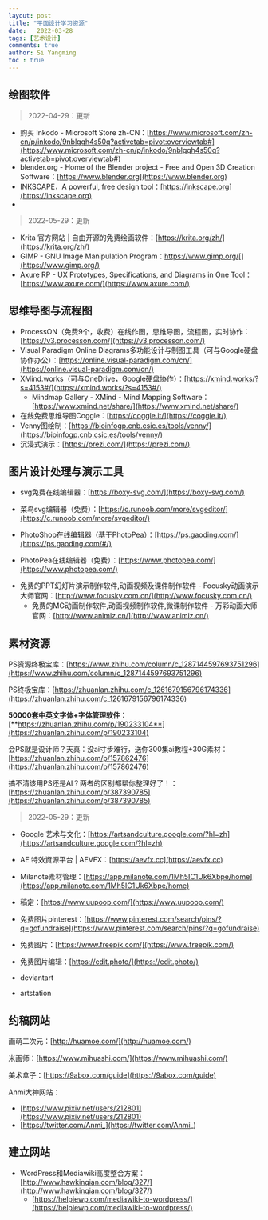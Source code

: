 ```yaml
---
layout: post
title: "平面设计学习资源"
date:   2022-03-28
tags: [艺术设计]
comments: true
author: Si Yangming
toc : true
---
```


## 绘图软件

> 2022-04-29：更新

* 购买 Inkodo - Microsoft Store zh-CN：[https://www.microsoft.com/zh-cn/p/inkodo/9nblggh4s50q?activetab=pivot:overviewtab#](https://www.microsoft.com/zh-cn/p/inkodo/9nblggh4s50q?activetab=pivot:overviewtab#)
* blender.org - Home of the Blender project - Free and Open 3D Creation Software：[https://www.blender.org](https://www.blender.org)
* INKSCAPE，A powerful, free design tool：[https://inkscape.org](https://inkscape.org)
* 

> 2022-05-29：更新

* Krita 官方网站 | 自由开源的免费绘画软件：[https://krita.org/zh/](https://krita.org/zh/)
* GIMP - GNU Image Manipulation Program：https://www.gimp.org/[](https://www.gimp.org/)
* Axure RP - UX Prototypes, Specifications, and Diagrams in One Tool：[https://www.axure.com/](https://www.axure.com/)

## 思维导图与流程图

- ProcessON（免费9个，收费）在线作图，思维导图，流程图，实时协作：[https://v3.processon.com/](https://v3.processon.com/)
- Visual Paradigm Online Diagrams多功能设计与制图工具（可与Google硬盘协作办公）：[https://online.visual-paradigm.com/cn/](https://online.visual-paradigm.com/cn/)
- XMind.works（可与OneDrive，Google硬盘协作）：[https://xmind.works/?s=4153#/](https://xmind.works/?s=4153#/)
  - Mindmap Gallery - XMind - Mind Mapping Software：[https://www.xmind.net/share/](https://www.xmind.net/share/)
- 在线免费思维导图Coggle：[https://coggle.it/](https://coggle.it/)
- Venny图绘制：[https://bioinfogp.cnb.csic.es/tools/venny/](https://bioinfogp.cnb.csic.es/tools/venny/)
- 沉浸式演示：[https://prezi.com/](https://prezi.com/)

## 图片设计处理与演示工具

* svg免费在线编辑器：[https://boxy-svg.com/](https://boxy-svg.com/)

* 菜鸟svg编辑器（免费）：[https://c.runoob.com/more/svgeditor/](https://c.runoob.com/more/svgeditor/)

* PhotoShop在线编辑器（基于PhotoPea）：[https://ps.gaoding.com/](https://ps.gaoding.com/#/)

* PhotoPea在线编辑器（免费）：[https://www.photopea.com/](https://www.photopea.com/)

- 免费的PPT幻灯片演示制作软件,动画视频及课件制作软件 - Focusky动画演示大师官网：[http://www.focusky.com.cn/](http://www.focusky.com.cn/)
  - 免费的MG动画制作软件,动画视频制作软件,微课制作软件 - 万彩动画大师官网：[http://www.animiz.cn/](http://www.animiz.cn/)

## 素材资源

PS资源终极宝库：[https://www.zhihu.com/column/c_1287144597693751296](https://www.zhihu.com/column/c_1287144597693751296)​

PS终极宝库：[https://zhuanlan.zhihu.com/c_1261679156796174336](https://zhuanlan.zhihu.com/c_1261679156796174336)

**50000套中英文字体+字体管理软件：**[**https://zhuanlan.zhihu.com/p/190233104**](https://zhuanlan.zhihu.com/p/190233104)

会PS就是设计师？天真：没ai寸步难行，送你300集ai教程+30G素材：[https://zhuanlan.zhihu.com/p/157862476](https://zhuanlan.zhihu.com/p/157862476)

搞不清该用PS还是AI？两者的区别都帮你整理好了！：[https://zhuanlan.zhihu.com/p/387390785](https://zhuanlan.zhihu.com/p/387390785)

> 2022-05-29：更新

* Google 艺术与文化：[https://artsandculture.google.com/?hl=zh](https://artsandculture.google.com/?hl=zh)
* AE 特效資源平台 | AEVFX：[https://aevfx.cc](https://aevfx.cc)



* Milanote素材管理：[https://app.milanote.com/1Mh5IC1Uk6Xbpe/home](https://app.milanote.com/1Mh5IC1Uk6Xbpe/home)
* 稿定：[https://www.uupoop.com/](https://www.uupoop.com/)

* 免费图片pinterest：[https://www.pinterest.com/search/pins/?q=gofundraise](https://www.pinterest.com/search/pins/?q=gofundraise)

* 免费图片：[https://www.freepik.com/](https://www.freepik.com/)

* 免费图片编辑：[https://edit.photo/](https://edit.photo/)
* deviantart
* artstation

## 约稿网站

画萌二次元：[http://huamoe.com/](http://huamoe.com/)

米画师：[https://www.mihuashi.com/](https://www.mihuashi.com/)

美术盒子：[https://9abox.com/guide](https://9abox.com/guide)

Anmi大神网站：

- [https://www.pixiv.net/users/212801](https://www.pixiv.net/users/212801)
- [https://twitter.com/Anmi_](https://twitter.com/Anmi_)

## 建立网站

* WordPress和Mediawiki高度整合方案：[http://www.hawkinqian.com/blog/327/](http://www.hawkinqian.com/blog/327/)
  * [https://helpiewp.com/mediawiki-to-wordpress/](https://helpiewp.com/mediawiki-to-wordpress/)